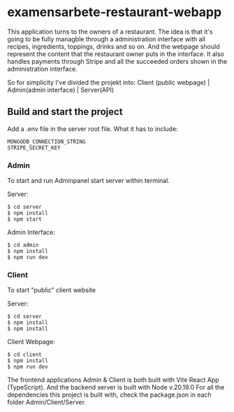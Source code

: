 # examensarbete-restaurant-webapp
This application turns to the owners of a restaurant.
The idea is that it's going to be fully managble through 
a administration interface with all recipes, ingredients, 
toppings, drinks and so on. And the webpage should represent 
the content that the restaurant owner puts in the interface.
It also handles payments through Stripe and all the succeeded 
orders shown in the administration interface.

So for simplicity I've divided the projekt into:
Client (public webpage) | Admin(admin interface) | Server(API)

## Build and start the project
Add a .env file in the server root file.
What it has to include:
```
MONGODB_CONNECTION_STRING
STRIPE_SECRET_KEY
```

### Admin
To start and run Adminpanel start server within terminal.

Server:
```
$ cd server
$ npm install
$ npm start
```

Admin Interface:
```
$ cd admin
$ npm install
$ npm run dev
```

### Client
To start "public" client website

Server:
```
$ cd server
$ npm install
$ npm install
```

Client Webpage:
```
$ cd client
$ npm install
$ npm run dev
```

The frontend applications Admin & Client is both built with Vite React App (TypeScript).
And the backend server is built with Node v.20.19.0
For all the dependencies this project is built with, check the package.json in each folder Admin/Client/Server.
